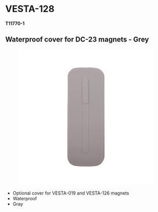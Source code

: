 # VESTA-128

#### T11770-1

## Waterproof cover for DC-23 magnets - Grey

<figure><img src=".gitbook/assets/image (7) (1).png" alt=""><figcaption></figcaption></figure>

* Optional cover for VESTA-019 and VESTA-126 magnets
* Waterproof
* Gray
